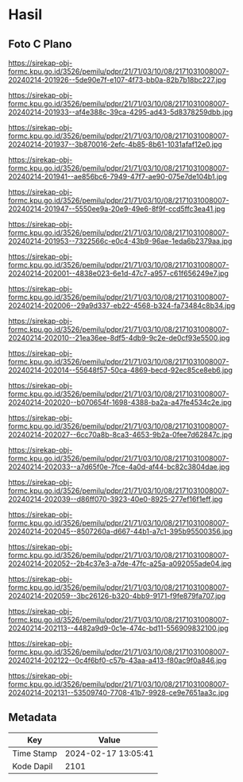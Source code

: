 # Hasil

## Foto C Plano

https://sirekap-obj-formc.kpu.go.id/3526/pemilu/pdpr/21/71/03/10/08/2171031008007-20240214-201926--5de90e7f-e107-4f73-bb0a-82b7b18bc227.jpg

https://sirekap-obj-formc.kpu.go.id/3526/pemilu/pdpr/21/71/03/10/08/2171031008007-20240214-201933--af4e388c-39ca-4295-ad43-5d8378259dbb.jpg

https://sirekap-obj-formc.kpu.go.id/3526/pemilu/pdpr/21/71/03/10/08/2171031008007-20240214-201937--3b870016-2efc-4b85-8b61-1031afaf12e0.jpg

https://sirekap-obj-formc.kpu.go.id/3526/pemilu/pdpr/21/71/03/10/08/2171031008007-20240214-201941--ae856bc6-7949-47f7-ae90-075e7de104b1.jpg

https://sirekap-obj-formc.kpu.go.id/3526/pemilu/pdpr/21/71/03/10/08/2171031008007-20240214-201947--5550ee9a-20e9-49e6-8f9f-ccd5ffc3ea41.jpg

https://sirekap-obj-formc.kpu.go.id/3526/pemilu/pdpr/21/71/03/10/08/2171031008007-20240214-201953--7322566c-e0c4-43b9-96ae-1eda6b2379aa.jpg

https://sirekap-obj-formc.kpu.go.id/3526/pemilu/pdpr/21/71/03/10/08/2171031008007-20240214-202001--4838e023-6e1d-47c7-a957-c61f656249e7.jpg

https://sirekap-obj-formc.kpu.go.id/3526/pemilu/pdpr/21/71/03/10/08/2171031008007-20240214-202006--29a9d337-eb22-4568-b324-fa73484c8b34.jpg

https://sirekap-obj-formc.kpu.go.id/3526/pemilu/pdpr/21/71/03/10/08/2171031008007-20240214-202010--21ea36ee-8df5-4db9-9c2e-de0cf93e5500.jpg

https://sirekap-obj-formc.kpu.go.id/3526/pemilu/pdpr/21/71/03/10/08/2171031008007-20240214-202014--55648f57-50ca-4869-becd-92ec85ce8eb6.jpg

https://sirekap-obj-formc.kpu.go.id/3526/pemilu/pdpr/21/71/03/10/08/2171031008007-20240214-202020--b070654f-1698-4388-ba2a-a47fe4534c2e.jpg

https://sirekap-obj-formc.kpu.go.id/3526/pemilu/pdpr/21/71/03/10/08/2171031008007-20240214-202027--6cc70a8b-8ca3-4653-9b2a-0fee7d62847c.jpg

https://sirekap-obj-formc.kpu.go.id/3526/pemilu/pdpr/21/71/03/10/08/2171031008007-20240214-202033--a7d65f0e-7fce-4a0d-af44-bc82c3804dae.jpg

https://sirekap-obj-formc.kpu.go.id/3526/pemilu/pdpr/21/71/03/10/08/2171031008007-20240214-202039--d86ff070-3923-40e0-8925-277ef16f1eff.jpg

https://sirekap-obj-formc.kpu.go.id/3526/pemilu/pdpr/21/71/03/10/08/2171031008007-20240214-202045--8507260a-d667-44b1-a7c1-395b95500356.jpg

https://sirekap-obj-formc.kpu.go.id/3526/pemilu/pdpr/21/71/03/10/08/2171031008007-20240214-202052--2b4c37e3-a7de-47fc-a25a-a092055ade04.jpg

https://sirekap-obj-formc.kpu.go.id/3526/pemilu/pdpr/21/71/03/10/08/2171031008007-20240214-202059--3bc26126-b320-4bb9-9171-f9fe879fa707.jpg

https://sirekap-obj-formc.kpu.go.id/3526/pemilu/pdpr/21/71/03/10/08/2171031008007-20240214-202113--4482a9d9-0c1e-474c-bd11-556909832100.jpg

https://sirekap-obj-formc.kpu.go.id/3526/pemilu/pdpr/21/71/03/10/08/2171031008007-20240214-202122--0c4f6bf0-c57b-43aa-a413-f80ac9f0a846.jpg

https://sirekap-obj-formc.kpu.go.id/3526/pemilu/pdpr/21/71/03/10/08/2171031008007-20240214-202131--53509740-7708-41b7-9928-ce9e7651aa3c.jpg


## Metadata

| Key        | Value               |
| ---------- | ------------------- |
| Time Stamp | 2024-02-17 13:05:41 |
| Kode Dapil | 2101                |



